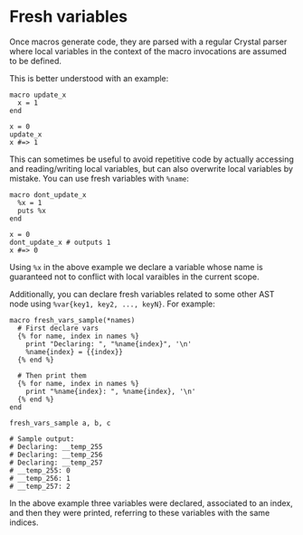 # Fresh variables

Once macros generate code, they are parsed with a regular Crystal parser where local variables in the context of the macro invocations are assumed to be defined.

This is better understood with an example:

```crystal
macro update_x
  x = 1
end

x = 0
update_x
x #=> 1
```

This can sometimes be useful to avoid repetitive code by actually accessing and reading/writing local variables, but can also overwrite local variables by mistake. You can use fresh variables with `%name`:

```crystal
macro dont_update_x
  %x = 1
  puts %x
end

x = 0
dont_update_x # outputs 1
x #=> 0
```

Using `%x` in the above example we declare a variable whose name is guaranteed not to conflict with local varaibles in the current scope.

Additionally, you can declare fresh variables related to some other AST node using `%var{key1, key2, ..., keyN}`. For example:

```crystal
macro fresh_vars_sample(*names)
  # First declare vars
  {% for name, index in names %}
    print "Declaring: ", "%name{index}", '\n'
    %name{index} = {{index}}
  {% end %}

  # Then print them
  {% for name, index in names %}
    print "%name{index}: ", %name{index}, '\n'
  {% end %}
end

fresh_vars_sample a, b, c

# Sample output:
# Declaring: __temp_255
# Declaring: __temp_256
# Declaring: __temp_257
# __temp_255: 0
# __temp_256: 1
# __temp_257: 2
```

In the above example three variables were declared, associated to an index, and then they were printed, referring to these variables with the same indices.
